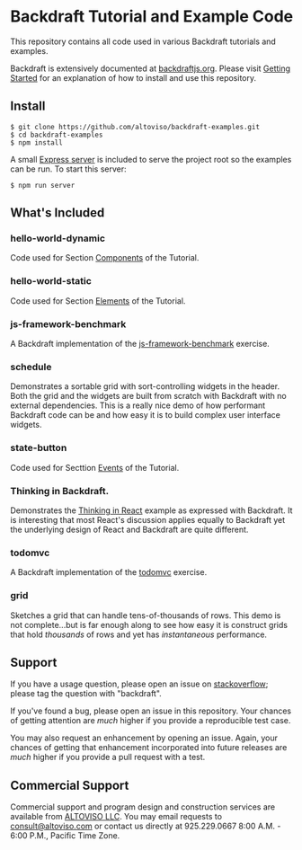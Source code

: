 # Backdraft Tutorial and Example Code

This repository contains all code used in various Backdraft tutorials and examples.


Backdraft is extensively documented at [backdraftjs.org](http://backdraftjs.org). Please visit [Getting Started](http://backdraftjs.org/tutorial/1-getting-started.html) for an explanation of how to install and use this repository.

## Install

```
$ git clone https://github.com/altoviso/backdraft-examples.git
$ cd backdraft-examples
$ npm install
```

A small [Express server](https://github.com/altoviso/backdraft-examples/blob/master/httpServer.js) is included to serve the project root so the examples can be run. To start this server:

```
$ npm run server
```


## What's Included

### hello-world-dynamic
Code used for Section [Components](http://backdraftjs.org/tutorial/3-components.html)  of the Tutorial.

### hello-world-static
Code used for Section [Elements](http://backdraftjs.org/tutorial/2-elements.html) of the Tutorial.

### js-framework-benchmark
A Backdraft implementation of the [js-framework-benchmark](https://github.com/krausest/js-framework-benchmark) exercise.

### schedule
Demonstrates a sortable grid with sort-controlling widgets in the header. Both the grid and the widgets are built from scratch with Backdraft with no external dependencies. This is a really nice demo of how performant Backdraft code can be and how easy it is to build complex user interface widgets.

### state-button
Code used for Secttion [Events](http://backdraftjs.org/tutorial/4-events.html) of the Tutorial.

### Thinking in Backdraft.
Demonstrates the [Thinking in React](https://reactjs.org/docs/thinking-in-react.html) example as expressed with Backdraft. It is interesting that most React's discussion applies equally to Backdraft yet the underlying design of React and Backdraft are quite different.

### todomvc
A Backdraft implementation of the [todomvc](https://github.com/tastejs/todomvc) exercise.


### grid
Sketches a grid that can handle tens-of-thousands of rows. This demo is not complete...but is far enough along to see how easy it is construct grids that hold *thousands* of rows and yet has *instantaneous* performance.

## Support

If you have a usage question, please open an issue on [stackoverflow](https://stackoverflow.com/questions/ask/advice?); please tag the question with "backdraft".

If you've found a bug, please open an issue in this repository. Your chances of getting attention are *much* higher if you provide a reproducible test case.

You may also request an enhancement by opening an issue. Again, your chances of getting that enhancement incorporated into future releases are *much* higher if you provide a pull request with a test.

## Commercial Support

Commercial support and program design and construction services are available from [ALTOVISO LLC](http://www.altoviso.com). You may email requests to [consult@altoviso.com](mailto:consult@altoviso.com) or contact us directly at 925.229.0667 8:00 A.M. - 6:00 P.M., Pacific Time Zone.

